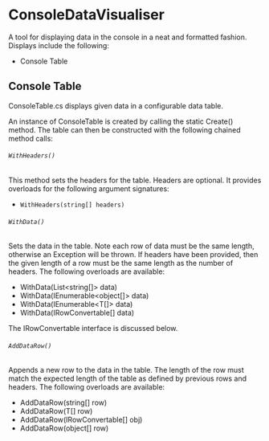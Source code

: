 # ConsoleDataVisualiser

A tool for displaying data in the console in a neat and formatted fashion. Displays include the following:
- Console Table

## Console Table
ConsoleTable.cs displays given data in a configurable data table.

An instance of ConsoleTable is created by calling the static Create() method. The table can then be constructed with the following chained method calls:

###### `WithHeaders()`
This method sets the headers for the table. Headers are optional. It provides overloads for the following argument signatures:
- `WithHeaders(string[] headers)`

###### `WithData()`
Sets the data in the table. Note each row of data must be the same length, otherwise an Exception will be thrown. If headers have been provided, then the given length of a row must be the same length as the number of headers. The following overloads are available:
- WithData(List<string[]> data)
- WithData(IEnumerable<object[]> data)
- WithData<T>(IEnumerable<T[]> data)
- WithData(IRowConvertable[] data)
  
The IRowConvertable interface is discussed below.
  
###### `AddDataRow()`
Appends a new row to the data in the table. The length of the row must match the expected length of the table as defined by previous rows and headers. The following overloads are available:
- AddDataRow(string[] row)
- AddDataRow<T>(T[] row)
- AddDataRow(IRowConvertable[] obj)
- AddDataRow(object[] row)

